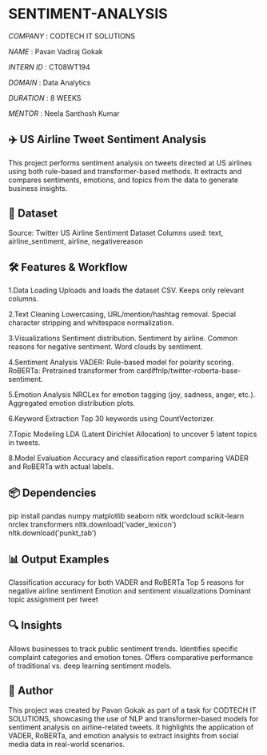 # SENTIMENT-ANALYSIS

*COMPANY* : CODTECH IT SOLUTIONS

*NAME* : Pavan Vadiraj Gokak

*INTERN ID* : CT08WT194

*DOMAIN* : Data Analytics

*DURATION* : 8 WEEKS

*MENTOR* : Neela Santhosh Kumar 

## ✈️ US Airline Tweet Sentiment Analysis
This project performs sentiment analysis on tweets directed at US airlines using both rule-based and transformer-based methods. It extracts and compares sentiments, emotions, and topics from the data to generate business insights.

## 📂 Dataset
Source: Twitter US Airline Sentiment Dataset
Columns used: text, airline_sentiment, airline, negativereason

## 🛠️ Features & Workflow
1.Data Loading
Uploads and loads the dataset CSV.
Keeps only relevant columns.

2.Text Cleaning
Lowercasing, URL/mention/hashtag removal.
Special character stripping and whitespace normalization.

3.Visualizations
Sentiment distribution.
Sentiment by airline.
Common reasons for negative sentiment.
Word clouds by sentiment.

4.Sentiment Analysis
VADER: Rule-based model for polarity scoring.
RoBERTa: Pretrained transformer from cardiffnlp/twitter-roberta-base-sentiment.

5.Emotion Analysis
NRCLex for emotion tagging (joy, sadness, anger, etc.).
Aggregated emotion distribution plots.

6.Keyword Extraction
Top 30 keywords using CountVectorizer.

7.Topic Modeling
LDA (Latent Dirichlet Allocation) to uncover 5 latent topics in tweets.

8.Model Evaluation
Accuracy and classification report comparing VADER and RoBERTa with actual labels.

## 📦 Dependencies
pip install pandas numpy matplotlib seaborn nltk wordcloud scikit-learn nrclex transformers
nltk.download('vader_lexicon')
nltk.download('punkt_tab')

## 📊 Output Examples
Classification accuracy for both VADER and RoBERTa
Top 5 reasons for negative airline sentiment
Emotion and sentiment visualizations
Dominant topic assignment per tweet

## 🔍 Insights
Allows businesses to track public sentiment trends.
Identifies specific complaint categories and emotion tones.
Offers comparative performance of traditional vs. deep learning sentiment models.

## 👤 Author
This project was created by Pavan Gokak as part of a task for CODTECH IT SOLUTIONS, showcasing the use of NLP and transformer-based models for sentiment analysis on airline-related tweets. It highlights the application of VADER, RoBERTa, and emotion analysis to extract insights from social media data in real-world scenarios.
